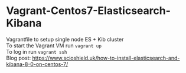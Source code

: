 # Vagrant-Centos7-Elasticsearch-Kibana
Vagrantfile to setup single node ES + Kib cluster  
To start the Vagrant VM run <code>vagrant up</code>  
To log in run <code>vagrant ssh</code>  
Blog post: https://www.scioshield.uk/how-to-install-elasticsearch-and-kibana-8-0-on-centos-7/